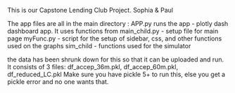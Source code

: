 This is our Capstone Lending Club Project.
Sophia & Paul

The app files are all in the main directory : APP.py runs the app - plotly dash dashboard app. 
It uses functions from main_child.py - setup file for main page
myFunc.py - script for the setup of sidebar, css, and other functions used on the graphs
sim_child - functions used for the simulator

the data has been shrunk down for this so that it can be uploaded and run.
It consists of 3 files: df_accep_36m.pkl, df_accep_60m.pkl, df_reduced_LC.pkl
Make sure you have pickle 5+ to run this, else you get a pickle error and no one wants that.
